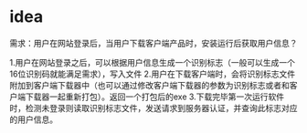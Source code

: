 # idea
需求：用户在网站登录后，当用户下载客户端产品时，安装运行后获取用户信息？

1.用户在网站登录之后，可以根据用户信息生成一个识别标志（一般可以生成一个16位识别码就能满足需求），写入文件
2.用户在下载客户端时，会将识别标志文件附加到客户端下载器中（也可以通过修改客户端下载器的参数为识别标志或者和客户端下载器一起重新打包）。返回一个打包后的exe
3.下载完毕第一次运行软件时，检测未登录则读取识别标志文件，发送请求到服务器认证，并查询此标志对应的用户信息。
